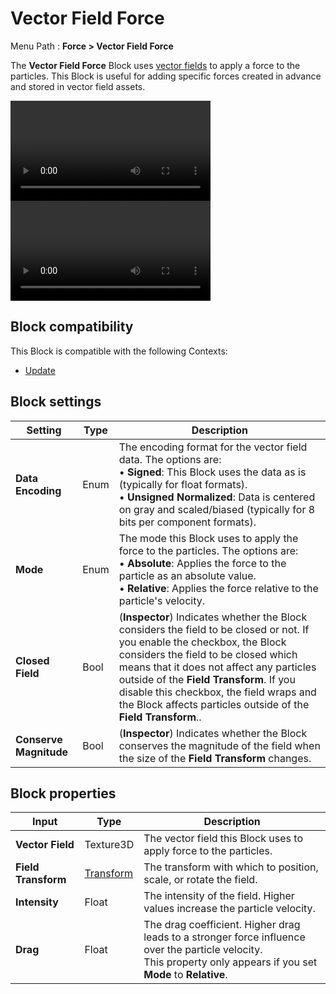 # Vector Field Force

Menu Path : **Force > Vector Field Force**

The **Vector Field Force** Block uses [vector fields](VectorFields.md) to apply a force to the particles. This Block is useful for adding specific forces created in advance and stored in vector field assets.

<video src="Images/Block-VectorForceFieldExample.mp4" title="A rotational 2D vector field consisting of vectors curving counterclockwise around a central point. The vectors diminish in magnitude near the center. In the upper left, they are horizontal and point left, while in the lower left, they angle toward the bottom-left corner of the field." width="320" height="auto" autoplay="true" loop="true" controls></video>
<video src="Images/Block-VectorForceFieldExample2D.mp4" title="" width="320" height="auto" autoplay="true" loop="true" controls></video>

## Block compatibility

This Block is compatible with the following Contexts:

- [Update](Context-Update.md)

## Block settings

| **Setting**            | **Type** | **Description**                                              |
| ---------------------- | -------- | ------------------------------------------------------------ |
| **Data Encoding**      | Enum     | The encoding format for the vector field data. The options are:<br/>&#8226; **Signed**: This Block uses the data as is (typically for float formats).<br/>&#8226; **Unsigned Normalized**: Data is centered on gray and scaled/biased (typically for 8 bits per component formats). |
| **Mode**               | Enum     | The mode this Block uses to apply the force to the particles. The options are:<br/>&#8226; **Absolute**: Applies the force to the particle as an absolute value.<br/>&#8226; **Relative**: Applies the force relative to the particle's velocity. |
| **Closed Field**       | Bool     | (**Inspector**) Indicates whether the Block considers the field to be closed or not. If you enable the checkbox, the Block considers the field to be closed which means that it does not affect any particles outside of the **Field Transform**. If you disable this checkbox, the field wraps and the Block affects particles outside of the **Field Transform**.. |
| **Conserve Magnitude** | Bool     | (**Inspector**) Indicates whether the Block conserves the magnitude of the field when the size of the **Field Transform** changes. |

## Block properties

| **Input**           | **Type**                       | **Description**                                              |
| ------------------- | ------------------------------ | ------------------------------------------------------------ |
| **Vector Field**    | Texture3D                      | The vector field this Block uses to apply force to the particles. |
| **Field Transform** | [Transform](Type-Transform.md) | The transform with which to position, scale, or rotate the field. |
| **Intensity**       | Float                          | The intensity of the field. Higher values increase the particle velocity. |
| **Drag**            | Float                          | The drag coefficient. Higher drag leads to a stronger force influence over the particle velocity.<br/>This property only appears if you set **Mode** to **Relative**. |
